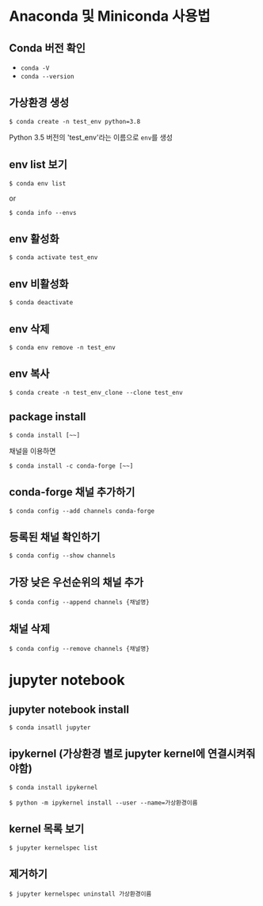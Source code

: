 # Anaconda 및 Miniconda 사용법
## Conda 버전 확인
- `conda -V`
- `conda --version`

## 가상환경 생성
```
$ conda create -n test_env python=3.8
```
Python 3.5 버전의 'test_env'라는 이름으로 `env`를 생성

## env list 보기
```
$ conda env list
```
or
```
$ conda info --envs
```

## env 활성화
```
$ conda activate test_env
```

## env 비활성화
```
$ conda deactivate
```

## env 삭제
```
$ conda env remove -n test_env
```

## env 복사
```
$ conda create -n test_env_clone --clone test_env
```

## package install
```
$ conda install [~~]
```
채널을 이용하면
```
$ conda install -c conda-forge [~~]
```

## conda-forge 채널 추가하기
```
$ conda config --add channels conda-forge
```


## 등록된 채널 확인하기
```
$ conda config --show channels
```

## 가장 낮은 우선순위의 채널 추가
```
$ conda config --append channels {채널명}
```

## 채널 삭제
```
$ conda config --remove channels {채널명}
```

# jupyter notebook
## jupyter notebook install
```
$ conda insatll jupyter
```

## ipykernel (가상환경 별로 jupyter kernel에 연결시켜줘야함)
```
$ conda install ipykernel
```
```
$ python -m ipykernel install --user --name=가상환경이름
```

## kernel 목록 보기
```
$ jupyter kernelspec list
```

## 제거하기
```
$ jupyter kernelspec uninstall 가상환경이름
```

